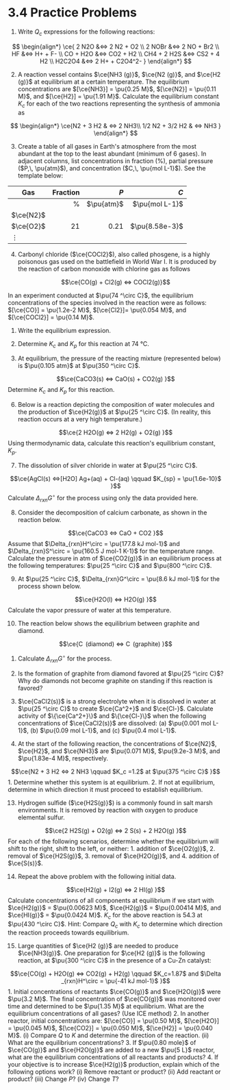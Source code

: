 # 3.4  Practice Problems

1. Write $Q_c$ expressions for the following reactions:

$$
\begin{align*}
\ce{
2 N2O &<=> 2 N2 + O2 \\
2 NOBr &<=> 2 NO + Br2 \\
HF &<=> H+ + F- \\
CO + H2O &<=> CO2 + H2 \\
CH4 + 2 H2S &<=> CS2 + 4 H2 \\
H2C2O4 &<=> 2 H+ + C2O4^2-
}
\end{align*}
$$

2. A reaction vessel contains $\ce{NH3 (g)}$, $\ce{N2 (g)}$, and $\ce{H2 (g)}$ at equilibrium at a certain temperature. The equilibrium concentrations are $[\ce{NH3}] = \pu{0.25 M}$, $[\ce{N2}] = \pu{0.11 M}$, and $[\ce{H2}] = \pu{1.91 M}$. Calculate the equilibrium constant $K_c$ for each of the two reactions representing the synthesis of ammonia as

$$
\begin{align*}
\ce{N2 + 3 H2 & <=> 2 NH3\\
1/2 N2 + 3/2 H2 & <=> NH3
}
\end{align*}
$$

3. Create a table of all gases in Earth's atmosphere from the most abundant at the top to the least abundant (minimum of 6 gases). In adjacent columns, list concentrations in fraction ($\%$), partial pressure ($P,\, \pu{atm}$), and concentration ($C,\, \pu{mol L-1}$). See the template below:
   
| Gas       | Fraction   |   $P$   |   $C$   |
|------  |-----: | ------: | --------: |
|     | $\%$      | $\pu{atm}$ | $\pu{mol L-1}$ |
| $\ce{N2}$ |       |        |         |
| $\ce{O2}$ | $21$    | $0.21$   | $\pu{8.58e-3}$    |
| $\vdots$  |     |     |       |

4. Carbonyl chloride ($\ce{COCl2}$), also called phosgene, is a highly poisonous gas used on the battlefield in World War I. It is produced by the reaction of carbon monoxide with chlorine gas as follows

$$\ce{CO(g) + Cl2(g)  <=> COCl2(g)}$$

In an experiment conducted at $\pu{74 ^\circ C}$, the equilibrium concentrations of the species involved in the reaction were as follows: $[\ce{CO}] = \pu{1.2e-2 M}$, $[\ce{Cl2}]= \pu{0.054 M}$, and $[\ce{COCl2}] = \pu{0.14 M}$. 
1. Write the equilibrium expression. 
2. Determine $K_c$ and $K_p$ for this reaction at 74 °C.

5. At equilibrium, the pressure of the reacting mixture (represented below) is $\pu{0.105 atm}$ at $\pu{350 ^\circ C}$. 

$$\ce{CaCO3(s) <=> CaO(s) + CO2(g)
}$$
Determine $K_c$ and $K_p$ for this reaction.

6. Below is a reaction depicting the composition of water molecules and the production of $\ce{H2(g)}$ at $\pu{25 ^\circ C}$. (In reality, this reaction occurs at a very high temperature.)

$$\ce{2 H2O(g) <=> 2 H2(g) + O2(g)
}$$
Using thermodynamic data, calculate this reaction's equilibrium constant, $K_p$.

7. The dissolution of silver chloride in water at $\pu{25 ^\circ C}$. 

$$\ce{AgCl(s) <=>[H2O] Ag+(aq) + Cl-(aq) \qquad $K_{sp} = \pu{1.6e-10}$
}$$
Calculate $\Delta_{rxn}G^\circ$ for the process using only the data provided here.

8. Consider the decomposition of calcium carbonate, as shown in the reaction below. 

$$\ce{CaCO3 <=> CaO + CO2
}$$
Assume that $\Delta_{rxn}H^\circ = \pu{177.8 kJ mol-1}$ and $\Delta_{rxn}S^\circ = \pu{160.5 J mol-1 K-1}$ for the temperature range.  Calculate the pressure in atm of $\ce{CO2(g)}$ in an equilibrium process at the following temperatures: $\pu{25 ^\circ C}$  and $\pu{800 ^\circ C}$.

9. At $\pu{25 ^\circ C}$, $\Delta_{rxn}G^\circ = \pu{8.6 kJ mol-1}$ for the process shown below. 

$$\ce{H2O(l) <=> H2O(g)
}$$
Calculate the vapor pressure of water at this temperature.

10. The reaction below shows the equilibrium between graphite and diamond.

$$\ce{C  (diamond) <=> C  (graphite)
}$$
1. Calculate $\Delta_{rxn}G^\circ$ for the process. 
2. Is the formation of graphite from diamond favored at $\pu{25 ^\circ C}$? Why do diamonds not become graphite on standing if this reaction is favored?

11. $\ce{CaCl2(s)}$ is a strong electrolyte when it is dissolved in water at $\pu{25 ^\circ C}$ to create $\ce{Ca^2+}$ and $\ce{Cl-}$. Calculate activity of $\{\ce{Ca^2+}\}$ and $\{\ce{Cl-}\}$ when the following concentrations of $\ce{CaCl2(s)}$ are dissolved: (a) $\pu{0.001 mol L-1}$, (b) $\pu{0.09 mol L-1}$, and (c) $\pu{0.4 mol L-1}$.

12. At the start of the following reaction, the concentrations of $\ce{N2}$, $\ce{H2}$, and $\ce{NH3}$ are $\pu{0.071 M}$, $\pu{9.2e-3 M}$, and $\pu{1.83e-4 M}$, respectively. 

$$\ce{N2 + 3 H2 <=> 2 NH3 \qquad $K_c =1.2$ at $\pu{375 ^\circ C}$
}$$
	1. Determine whether this system is at equilibrium.
	2. If not at equilibrium, determine in which direction it must proceed to establish equilibrium.

13. Hydrogen sulfide ($\ce{H2S(g)}$) is a commonly found in salt marsh environments. It is removed by reaction with oxygen to produce elemental sulfur.

$$\ce{2 H2S(g) + O2(g) <=> 2 S(s) + 2 H2O(g)
}$$
For each of the following scenarios, determine whether the equilibrium will shift to the right, shift to the left, or neither: 
	1. addition of $\ce{O2(g)}$, 
	2. removal of $\ce{H2S(g)}$, 
	3. removal of $\ce{H2O(g)}$, and 
	4. addition of $\ce{S(s)}$.

14. Repeat the above problem with the following initial data.

$$\ce{H2(g) + I2(g) <=> 2 HI(g)
}$$
Calculate concentrations of all components at equilibrium if we start with $\ce{H2(g)}$ = $\pu{0.00623 M}$, $\ce{H2(g)}$ = $\pu{0.00414 M}$, and $\ce{HI(g)}$ =  $\pu{0.0424 M}$. $K_c$ for the above reaction is $54.3$ at $\pu{430 ^\circ C}$. Hint: Compare $Q_c$ with $K_c$ to determine which direction the reaction proceeds towards equilibrium.

15. Large quantities of $\ce{H2 (g)}$ are needed to produce $\ce{NH3(g)}$. One preparation for $\ce{H2 (g)}$ is the following reaction, at $\pu{300 ^\circ C}$ in the presence of a Cu-Zn catalyst:

$$\ce{CO(g) + H2O(g) <=> CO2(g) + H2(g) \qquad $K_c=1.87$ and $\Delta _{rxn}H^\circ = \pu{-41 kJ mol-1}$
}$$
	1. Initial concentrations of reactants $\ce{CO(g)}$ and $\ce{H2O(g)}$ were $\pu{3.2 M}$. The final concentration of $\ce{CO(g)}$ was monitored over time and determined to be $\pu{1.35 M}$ at equilibrium. What are the equilibrium concentrations of all gases? (Use ICE method) 
	2. In another reactor, initial concentrations are: $[\ce{CO}] = \pu{0.50 M}$, $[\ce{H2O}] = \pu{0.045 M}$, $[\ce{CO2}] = \pu{0.050 M}$, $[\ce{H2}] = \pu{0.040 M}$. (i) Compare $Q$ to $K$ and determine the direction of the reaction. (ii) What are the equilibrium concentrations?
	3. If $\pu{0.80 mole}$ of $\ce{CO(g)}$ and $\ce{H2O(g)}$ are added to a new $\pu{5 L}$ reactor, what are the equilibrium concentrations of all reactants and products?
	4. If your objective is to increase $\ce{H2(g)}$ production, explain which of the following options work? (i) Remove reactant or product? (ii) Add reactant or product? (iii) Change $P$? (iv) Change $T$?

